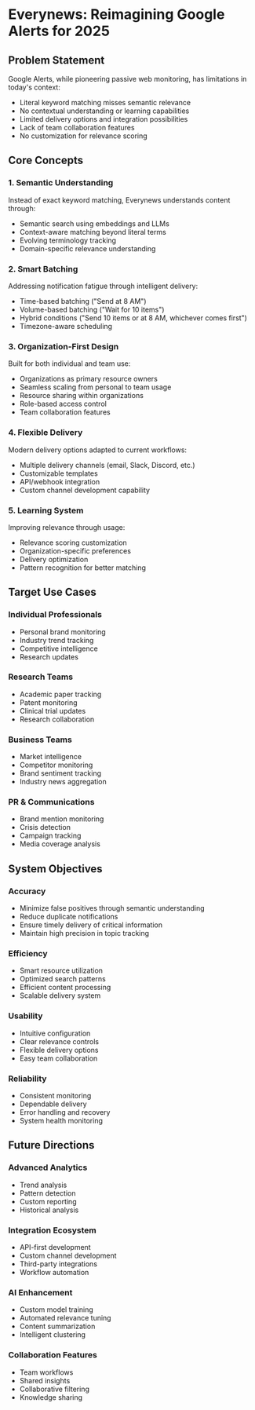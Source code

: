 # Everynews: Reimagining Google Alerts for 2025

## Problem Statement

Google Alerts, while pioneering passive web monitoring, has limitations in today's context:

- Literal keyword matching misses semantic relevance
- No contextual understanding or learning capabilities
- Limited delivery options and integration possibilities
- Lack of team collaboration features
- No customization for relevance scoring

## Core Concepts

### 1. Semantic Understanding

Instead of exact keyword matching, Everynews understands content through:

- Semantic search using embeddings and LLMs
- Context-aware matching beyond literal terms
- Evolving terminology tracking
- Domain-specific relevance understanding

### 2. Smart Batching

Addressing notification fatigue through intelligent delivery:

- Time-based batching ("Send at 8 AM")
- Volume-based batching ("Wait for 10 items")
- Hybrid conditions ("Send 10 items or at 8 AM, whichever comes first")
- Timezone-aware scheduling

### 3. Organization-First Design

Built for both individual and team use:

- Organizations as primary resource owners
- Seamless scaling from personal to team usage
- Resource sharing within organizations
- Role-based access control
- Team collaboration features

### 4. Flexible Delivery

Modern delivery options adapted to current workflows:

- Multiple delivery channels (email, Slack, Discord, etc.)
- Customizable templates
- API/webhook integration
- Custom channel development capability

### 5. Learning System

Improving relevance through usage:

- Relevance scoring customization
- Organization-specific preferences
- Delivery optimization
- Pattern recognition for better matching

## Target Use Cases

### Individual Professionals

- Personal brand monitoring
- Industry trend tracking
- Competitive intelligence
- Research updates

### Research Teams

- Academic paper tracking
- Patent monitoring
- Clinical trial updates
- Research collaboration

### Business Teams

- Market intelligence
- Competitor monitoring
- Brand sentiment tracking
- Industry news aggregation

### PR & Communications

- Brand mention monitoring
- Crisis detection
- Campaign tracking
- Media coverage analysis

## System Objectives

### Accuracy

- Minimize false positives through semantic understanding
- Reduce duplicate notifications
- Ensure timely delivery of critical information
- Maintain high precision in topic tracking

### Efficiency

- Smart resource utilization
- Optimized search patterns
- Efficient content processing
- Scalable delivery system

### Usability

- Intuitive configuration
- Clear relevance controls
- Flexible delivery options
- Easy team collaboration

### Reliability

- Consistent monitoring
- Dependable delivery
- Error handling and recovery
- System health monitoring

## Future Directions

### Advanced Analytics

- Trend analysis
- Pattern detection
- Custom reporting
- Historical analysis

### Integration Ecosystem

- API-first development
- Custom channel development
- Third-party integrations
- Workflow automation

### AI Enhancement

- Custom model training
- Automated relevance tuning
- Content summarization
- Intelligent clustering

### Collaboration Features

- Team workflows
- Shared insights
- Collaborative filtering
- Knowledge sharing
